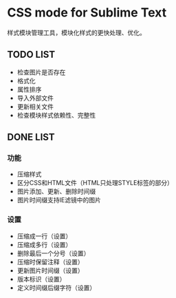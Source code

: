 # CSS mode for Sublime Text #

样式模块管理工具，模块化样式的更快处理、优化。

## TODO LIST ##

* 检查图片是否存在
* 格式化
* 属性排序
* 导入外部文件
* 更新相关文件
* 检查模块样式依赖性、完整性

## DONE LIST ##
### 功能 ###
* 压缩样式
* 区分CSS和HTML文件（HTML只处理STYLE标签的部分）
* 图片添加、更新、删除时间缀
* 图片时间缀支持IE滤镜中的图片

### 设置 ###
* 压缩成一行（设置）
* 压缩成多行（设置）
* 删除最后一个分号（设置）
* 压缩时保留注释（设置）
* 更新图片时间缀（设置）
* 版本标识（设置）
* 定义时间缀后缀字符（设置）